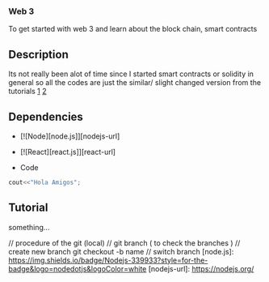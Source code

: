 ### Web 3

To get started with web 3 and learn about the block chain, smart contracts

## Description

Its not really been alot of time since I started smart contracts or solidity in general so all the codes are just the similar/ slight changed version from the tutorials [1](https://www.youtube.com/watch?v=gyMwXuJrbJQ&list=PPSV) [2](https://www.youtube.com/watch?v=coQ5dg8wM2o&t=387s)

## Dependencies

- [![Node][node.js]][nodejs-url]
- [![React][react.js]][react-url]

- Code

```C++
cout<<"Hola Amigos";
```

## Tutorial

something...

// procedure of the git (local)
// git branch ( to check the branches )
// create new branch git checkout -b name
// switch branch
[node.js]: https://img.shields.io/badge/Nodejs-339933?style=for-the-badge&logo=nodedotjs&logoColor=white
[nodejs-url]: https://nodejs.org/

